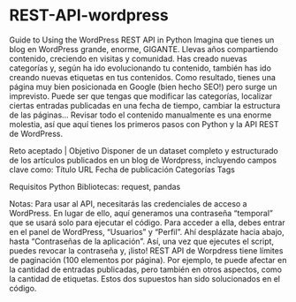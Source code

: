 # REST-API-wordpress

Guide to Using the WordPress REST API in Python
Imagina que tienes un blog en WordPress grande, enorme, GIGANTE. Llevas años compartiendo contenido, creciendo en visitas y comunidad. Has creado nuevas categorías y, según ha ido evolucionando tu contenido, también has ido creando nuevas etiquetas en tus contenidos.
Como resultado, tienes una página muy bien posicionada en Google (bien hecho SEO!) pero surge un imprevisto. Puede ser que tengas que modificar las categorías, localizar ciertas entradas publicadas en una fecha de tiempo, cambiar la estructura de las páginas…
Revisar todo el contenido manualmente es una enorme molestia, así que aquí tienes los primeros pasos con Python y la API REST de WordPress.
 
Reto aceptado | Objetivo
Disponer de un dataset completo y estructurado de los artículos publicados en un blog de Wordpress, incluyendo campos clave como:
Título
URL
Fecha de publicación
Categorías
Tags
 
Requisitos
Python
Bibliotecas: request, pandas
 
Notas:
Para usar al API, necesitarás las credenciales de acceso a WordPress. En lugar de ello, aquí generamos una contraseña “temporal” que se usará solo para ejecutar el código. Para acceder a ella, debes entrar en el panel de WordPress, “Usuarios” y “Perfil”. Ahí desplázate hacia abajo, hasta “Contraseñas de la aplicación”. Así, una vez que ejecutes el script, puedes revocar la contraseña y, ¡listo!
REST API de Worpdress tiene límites de paginación (100 elementos por página). Por ejemplo, te puede afectar en la cantidad de entradas publicadas, pero también en otros aspectos, como la cantidad de etiquetas. Estos dos supuestos han sido solucionados en el código.
